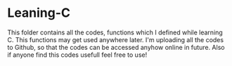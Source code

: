 # Leaning-C
This folder contains all the codes, functions which I defined while learning C. This functions may get used anywhere later. I'm uploading all the codes to Github, so that the codes can be accessed anyhow online in future.
Also if anyone find this codes usefull feel free to use!
